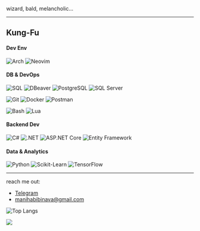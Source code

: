 wizard, bald, melancholic...

---

## Kung-Fu

#### Dev Env
![Arch](https://img.shields.io/badge/Arch_Linux-1793D1?style=for-the-badge)
![Neovim](https://img.shields.io/badge/NeoVim-57A143?style=for-the-badge)

#### DB & DevOps
![SQL](https://img.shields.io/badge/SQL-4479A1?style=for-the-badge)
![DBeaver](https://img.shields.io/badge/DBeaver-382923?style=for-the-badge)
![PostgreSQL](https://img.shields.io/badge/PostgreSQL-316192?style=for-the-badge)
![SQL Server](https://img.shields.io/badge/SQL_Server-CC2927?style=for-the-badge)

![Git](https://img.shields.io/badge/Git-F05032?style=for-the-badge)
![Docker](https://img.shields.io/badge/Docker-2496ED?style=for-the-badge)
![Postman](https://img.shields.io/badge/Postman-FF6C37?style=for-the-badge)

![Bash](https://img.shields.io/badge/Bash-4EAA25?style=for-the-badge)
![Lua](https://img.shields.io/badge/Lua-2C2D72?style=for-the-badge)

#### Backend Dev
![C#](https://img.shields.io/badge/C%23-239120?style=for-the-badge)
![.NET](https://img.shields.io/badge/.NET-5C2D91?style=for-the-badge)
![ASP.NET Core](https://img.shields.io/badge/ASP.NET%20Core-5C2D91?style=for-the-badge)
![Entity Framework](https://img.shields.io/badge/Entity_Framework-5C2D91?style=for-the-badge)

#### Data & Analytics
![Python](https://img.shields.io/badge/Python-3776AB?style=for-the-badge)
![Scikit-Learn](https://img.shields.io/badge/scikit--learn-F7931E?style=for-the-badge)
![TensorFlow](https://img.shields.io/badge/TensorFlow-FF6F00?style=for-the-badge)

---

reach me out:
- [Telegram](https://t.me/maninava)
- manihabibinava@gmail.com


![Top Langs](https://github-readme-stats.vercel.app/api/top-langs/?username=mavantgarderc&layout=compact&show_icons=true&theme=dracula)

![](https://komarev.com/ghpvc/?username=ManiHNava&color=red&style=for-the-bridge&label=Visited+by)
